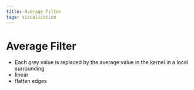 ```yaml
---
title: Average Filter
tags: visualization
---
```


# Average Filter
- Each grey value is replaced by the average value in the kernel in a local surrounding
- linear
- flatten edges






















































































